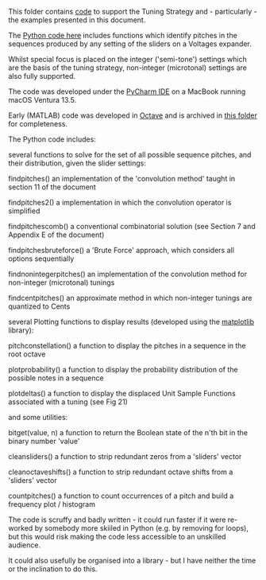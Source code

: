 This folder contains [code](https://github.com/m0xpd/TuningStrategyForVoltages/blob/main/Code/Tuning%20Voltages) to support the Tuning Strategy and - particularly - the examples presented in this document.

The [Python code here](https://github.com/m0xpd/TuningStrategyForVoltages/blob/main/Code/Tuning%20Voltages) includes functions which identify  pitches in the sequences produced by any setting of the
sliders on a Voltages expander.

Whilst special focus is placed on the integer ('semi-tone') settings which are the basis of the tuning strategy, non-integer 
(microtonal) settings are also fully supported.

The code was developed under the [PyCharm IDE](https://www.jetbrains.com/pycharm/) on a MacBook running macOS Ventura 13.5.

Early (MATLAB) code was developed in [Octave](https://octave.org/) and is archived in [this folder](https://github.com/m0xpd/TuningStrategyForVoltages/tree/main/Code/MATLAB) for completeness.

The Python code includes:

several functions to solve for the set of all possible sequence pitches, and their distribution,  given the slider settings:

findpitches()      an implementation of the 'convolution method' taught in section 11 of the document

findpitches2()     a implementation in which the convolution operator is simplified
 
findpitchescomb()  a conventional combinatorial solution (see Section 7 and Appendix E of the document)
 
findpitchesbruteforce()  a 'Brute Force' approach, which considers all options sequentially

findnonintegerpitches()  an implementation of the convolution method for non-integer (microtonal) tunings

findcentpitches()        an approximate method in which non-integer tunings are quantized to Cents

several Plotting functions to display results (developed using the [matplotlib](https://matplotlib.org/) library):

pitchconstellation()  a function to display the pitches in a sequence in the root octave
 
plotprobability()     a function to display the probability distribution of the possible notes in a sequence

plotdeltas()          a function to display the displaced Unit Sample Functions associated with a tuning (see Fig 21)


and some utilities:

bitget(value, n)    a function to return the Boolean state of the n'th bit in the binary number 'value'

cleansliders()      a function to strip redundant zeros from a 'sliders' vector

cleanoctaveshifts() a function to strip redundant octave shifts from a 'sliders' vector

countpitches()      a function to count occurrences of a pitch and build a frequency plot / histogram


The code is scruffy and badly written - it could run faster if it were re-worked by somebody more skiiled in Python 
(e.g. by removing for loops), but this would risk making the code less accessible to an unskilled audience. 

It could also usefully be organised into a library - but I have neither the time or the inclination to do this. 
